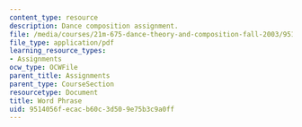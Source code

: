 ```yaml
---
content_type: resource
description: Dance composition assignment.
file: /media/courses/21m-675-dance-theory-and-composition-fall-2003/9514056fecacb60c3d509e75b3c9a0ff_assignment_04.pdf
file_type: application/pdf
learning_resource_types:
- Assignments
ocw_type: OCWFile
parent_title: Assignments
parent_type: CourseSection
resourcetype: Document
title: Word Phrase
uid: 9514056f-ecac-b60c-3d50-9e75b3c9a0ff
---
```

